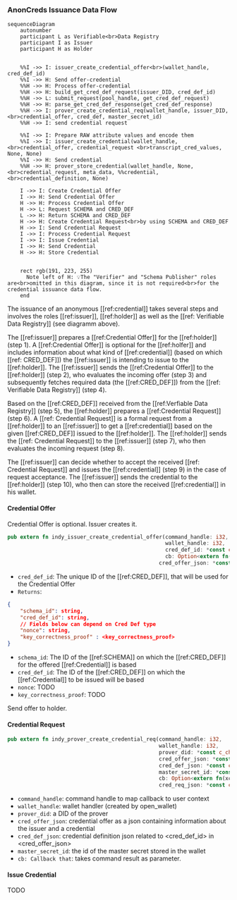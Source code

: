 ### AnonCreds Issuance Data Flow

```mermaid
sequenceDiagram
    autonumber
    participant L as Verifiable<br>Data Registry
    participant I as Issuer
    participant H as Holder  


    %%I ->> I: issuer_create_credential_offer<br>(wallet_handle, cred_def_id)
    %%I ->> H: Send offer-credential
    %%H ->> H: Process offer-credential
    %%H ->> H: build_get_cred_def_request(issuer_DID, cred_def_id)
    %%H ->> L: submit_request(pool_handle, get_cred_def_request)
    %%H ->> H: parse_get_cred_def_response(get_cred_def_response)
    %%H ->> I: prover_create_credential_req(wallet_handle, issuer_DID,<br>credential_offer, cred_def, master_secret_id)
    %%H ->> I: send credential request
 
    %%I ->> I: Prepare RAW attribute values and encode them
    %%I ->> I: issuer_create_credential(wallet_handle,<br>credential_offer, credential_request <br>transcript_cred_values, None, None)
    %%I ->> H: Send credential
    %%H ->> H: prover_store_credential(wallet_handle, None,<br>credential_request, meta_data, %%credential,<br>credential_definition, None)

    I ->> I: Create Credential Offer
    I ->> H: Send Credential Offer
    H ->> H: Process Credential Offer
    H ->> L: Request SCHEMA and CRED_DEF
    L ->> H: Return SCHEMA and CRED_DEF
    H ->> H: Create Credential Request<br>by using SCHEMA and CRED_DEF
    H ->> I: Send Credential Request
    I ->> I: Process Credential Request
    I ->> I: Issue Credential
    I ->> H: Send Credential
    H ->> H: Store Credential


    rect rgb(191, 223, 255)
      Note left of H: 💡The "Verifier" and "Schema Publisher" roles are<br>omitted in this diagram, since it is not required<br>for the credential issuance data flow.
    end
```

The issuance of an anonymous [[ref:credential]] takes several steps and involves the roles [[ref:issuer]], [[ref:holder]] as well as the [[ref: Verifiable Data Registry]] (see diagramm above).

The [[ref:issuer]] prepares a [[ref:Credential Offer]] for the [[ref:holder]] (step 1). A [[ref:Credential Offer]] is optional for the [[ref:holfer]] and includes information about what kind of [[ref:credential]] (based on which [[ref: CRED_DEF]]) the [[ref:issuer]] is intending to issue to the [[ref:holder]]. The [[ref:issuer]] sends the [[ref:Credential Offer]] to the [[ref:holder]] (step 2), who evaluates the incoming offer (step 3) and subsequently fetches required data (the [[ref:CRED_DEF]]) from the [[ref: Verifiable Data Registry]] (step 4).

Based on the [[ref:CRED_DEF]] received from the [[ref:Verfiable Data Registry]] (step 5), the [[ref:holder]] prepares a [[ref:Credential Request]] (step 6). A [[ref: Credential Request]] is a formal request from a [[ref:holder]] to an [[ref:issuer]] to get a [[ref:credential]] based on the given [[ref:CRED_DEF]] issued to the [[ref:holder]]. The [[ref:holder]] sends the [[ref: Credential Request]] to the [[ref:issuer]] (step 7), who then evaluates the incoming request (step 8).

The [[ref:issuer]] can decide whether to accept the received [[ref: Credential Request]] and issues the [[ref:credential]] (step 9) in the case of request acceptance. The [[ref:issuer]] sends the credential to the [[ref:holder]] (step 10), who then can store the received [[ref:credential]] in his wallet.


#### Credential Offer

Credential Offer is optional. Issuer creates it.

```rust
pub extern fn indy_issuer_create_credential_offer(command_handle: i32,
                                                  wallet_handle: i32,
                                                  cred_def_id: *const c_char,
                                                  cb: Option<extern fn(xcommand_handle: i32, err: ErrorCode,
                                                cred_offer_json: *const c_char)>) -> ErrorCode
```

* `cred_def_id`: The unique ID of the [[ref:CRED_DEF]], that will be used for the Credential Offer
* `Returns`: 

```json
{
    "schema_id": string,
    "cred_def_id": string,
    // Fields below can depend on Cred Def type
    "nonce": string,
    "key_correctness_proof" : <key_correctness_proof>
}

```
* `schema_id`: The ID of the [[ref:SCHEMA]] on which the [[ref:CRED_DEF]] for the offered [[ref:Credential]] is based
* `cred_def_id`: The ID of the [[ref:CRED_DEF]] on which the [[ref:Credential]] to be issued will be based
* `nonce`: TODO
* `key_correctness_proof`: TODO

Send offer to holder.


#### Credential Request

```rust
pub extern fn indy_prover_create_credential_req(command_handle: i32,
                                                wallet_handle: i32,
                                                prover_did: *const c_char,
                                                cred_offer_json: *const c_char,
                                                cred_def_json: *const c_char,
                                                master_secret_id: *const c_char,
                                                cb: Option<extern fn(xcommand_handle: i32, err: ErrorCode,
                                                cred_req_json: *const c_char)>) -> ErrorCode
```

 * `command_handle`: command handle to map callback to user context
 * `wallet_handle`: wallet handler (created by open_wallet)
 * `prover_did`: a DID of the prover
 * `cred_offer_json`: credential offer as a json containing information about the issuer and a credential
 * `cred_def_json`: credential definition json related to <cred_def_id> in <cred_offer_json> 
 * `master_secret_id`: the id of the master secret stored in the wallet
 * `cb: Callback that`: takes command result as parameter.


#### Issue Credential

TODO
